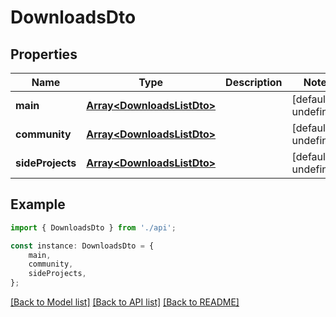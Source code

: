 # DownloadsDto


## Properties

Name | Type | Description | Notes
------------ | ------------- | ------------- | -------------
**main** | [**Array&lt;DownloadsListDto&gt;**](DownloadsListDto.md) |  | [default to undefined]
**community** | [**Array&lt;DownloadsListDto&gt;**](DownloadsListDto.md) |  | [default to undefined]
**sideProjects** | [**Array&lt;DownloadsListDto&gt;**](DownloadsListDto.md) |  | [default to undefined]

## Example

```typescript
import { DownloadsDto } from './api';

const instance: DownloadsDto = {
    main,
    community,
    sideProjects,
};
```

[[Back to Model list]](../README.md#documentation-for-models) [[Back to API list]](../README.md#documentation-for-api-endpoints) [[Back to README]](../README.md)

